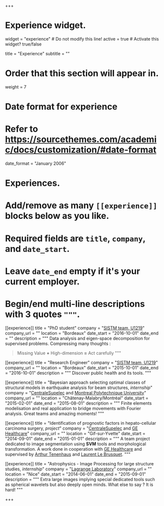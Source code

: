 +++
# Experience widget.
widget = "experience"  # Do not modify this line!
active = true  # Activate this widget? true/false

title = "Experience"
subtitle = ""

# Order that this section will appear in.
weight = 7

# Date format for experience
#   Refer to https://sourcethemes.com/academic/docs/customization/#date-format
date_format = "January 2006"

# Experiences.
#   Add/remove as many `[[experience]]` blocks below as you like.
#   Required fields are `title`, `company`, and `date_start`.
#   Leave `date_end` empty if it's your current employer.
#   Begin/end multi-line descriptions with 3 quotes `"""`.
[[experience]]
  title = "PhD student"
  company = "[SISTM team,  U1219](https://www.bordeaux-population-health.center/en/teams/statistics-in-systems-biology-and-translationnal-medicine-sistm/)"
  company_url = ""
  location = "Bordeaux"
  date_start = "2016-10-01"
  date_end = ""
  description = """
  Data analysis and eigen-space decomposition for supervised problems. Compressing many thoughts :
  
  > Missing Value **+** High-dimension **=** Act carefully
  """

[[experience]]
  title = "Research Engineer"
  company = "[SISTM team,  U1219](https://www.bordeaux-population-health.center/en/teams/statistics-in-systems-biology-and-translationnal-medicine-sistm/)"
  company_url = ""
  location = "Bordeaux"
  date_start = "2015-10-01"
  date_end = "2016-10-01"
  description = """
  Discover public health and its tools.
  """
  
[[experience]]
  title = "Bayesian approach selecting optimal classes of structural models in earthquake analysis for beam structures, *internship*"
  company = "[CentraleSupelec](http://www.centralesupelec.fr/en) and [Montreal Polytechnique University](https://www.polymtl.ca/en)"
  company_url = ""
  location = "Châtenay-Malabry/Montréal"
  date_start = "2015-02-01"
  date_end = "2015-08-01"
  description = """
  Finite elements modelisation and real application to bridge movements with Fourier analysis. Great teams and amazing moments!
  """
  
[[experience]]
  title = "Identification of prognostic factors in hepato-cellular carcinoma surgery, *project*"
  company = "[CentraleSupelec](http://www.centralesupelec.fr/en) and [GE Healthcare](https://www.gehealthcare.com/en)"
  company_url = ""
  location = "Gif-sur-Yvette"
  date_start = "2014-09-01"
  date_end = "2015-01-01"
  description = """
  A team project dedicated to image segmentation using **SVM** tools and morphological transformation. A work done in cooperation with [GE Healthcare](https://www.gehealthcare.com/en) and supervised by [Arthur Tenenhaus](http://www.l2s.centralesupelec.fr/en/perso/arthur.tenenhaus) and [Laurent Le Brusquet](http://www.l2s.centralesupelec.fr/en/perso/laurent.lebrusquet/publications).
  """
  
[[experience]]
  title = "Astrophysics - Image Processing for large structure studies, *internship*"
  company = "[Lagrange Laboratory](https://www.oca.eu/en/welcome-lagrange)"
  company_url = ""
  location = "Nice"
  date_start = "2014-06-01"
  date_end = "2015-09-01"
  description = """
  Extra large images implying special dedicated tools such as spherical wavelets but also deeply open minds. What else to say ? It is hard!
  """

+++





















